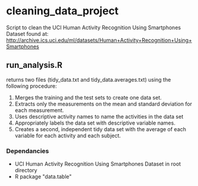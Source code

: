 cleaning_data_project
=====================

Script to clean the UCI Human Activity Recognition Using Smartphones Dataset found at:
http://archive.ics.uci.edu/ml/datasets/Human+Activity+Recognition+Using+Smartphones


## run_analysis.R 
returns two files (tidy_data.txt and tidy_data.averages.txt) using the following procedure:

1. Merges the training and the test sets to create one data set.
2. Extracts only the measurements on the mean and standard deviation for each measurement. 
3. Uses descriptive activity names to name the activities in the data set
4. Appropriately labels the data set with descriptive variable names. 
5. Creates a second, independent tidy data set with the average of each variable for each activity and each subject.

### Dependancies
* UCI Human Activity Recognition Using Smartphones Dataset in root directory
* R package "data.table"
